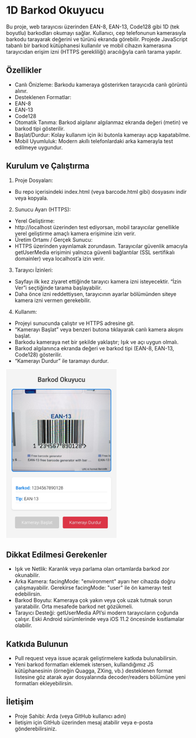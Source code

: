 # 1D Barkod Okuyucu

Bu proje, web tarayıcısı üzerinden EAN-8, EAN-13, Code128 gibi 1D (tek boyutlu) barkodları okumayı sağlar. Kullanıcı, cep telefonunun kamerasıyla barkodu tarayarak değerini ve türünü ekranda görebilir. Projede JavaScript tabanlı bir barkod kütüphanesi kullanılır ve mobil cihazın kamerasına tarayıcıdan erişim izni (HTTPS gerekliliği) aracılığıyla canlı tarama yapılır.

## Özellikler
- Canlı Önizleme: Barkodu kameraya gösterirken tarayıcıda canlı görüntü alınır.
- Desteklenen Formatlar:
- EAN-8
- EAN-13
- Code128
- Otomatik Tanıma: Barkod algılanır algılanmaz ekranda değeri (metin) ve barkod tipi gösterilir.
- Başlat/Durdur: Kolay kullanım için iki butonla kamerayı açıp kapatabilme.
- Mobil Uyumluluk: Modern akıllı telefonlardaki arka kamerayla test edilmeye uygundur.
## Kurulum ve Çalıştırma
1. Proje Dosyaları:
- Bu repo içerisindeki index.html (veya barcode.html gibi) dosyasını indir veya kopyala.
2. Sunucu Ayarı (HTTPS):
- Yerel Geliştirme:
- http://localhost üzerinden test ediyorsan, mobil tarayıcılar genellikle yerel geliştirme amaçlı kamera erişimine izin verir.
- Üretim Ortamı / Gerçek Sunucu:
- HTTPS üzerinden yayınlamak zorundasın. Tarayıcılar güvenlik amacıyla getUserMedia erişimini yalnızca güvenli bağlantılar (SSL sertifikalı domainler) veya localhost’a izin verir.
3. Tarayıcı İzinleri:
- Sayfayı ilk kez ziyaret ettiğinde tarayıcı kamera izni isteyecektir. “İzin Ver”i seçtiğinde tarama başlayabilir.
- Daha önce izni reddettiysen, tarayıcının ayarlar bölümünden siteye kamera izni vermen gerekebilir.
4. Kullanım:
- Projeyi sunucunda çalıştır ve HTTPS adresine git.
- “Kamerayı Başlat” veya benzeri butona tıklayarak canlı kamera akışını başlat.
- Barkodu kameraya net bir şekilde yaklaştır; Işık ve açı uygun olmalı.
- Barkod algılanınca ekranda değeri ve barkod tipi (EAN-8, EAN-13, Code128) gösterilir.
- “Kamerayı Durdur” ile taramayı durdur.

<img src="./screenshot.jpg" alt="Ekran Görüntüsü" width="300" />

## Dikkat Edilmesi Gerekenler
- Işık ve Netlik: Karanlık veya parlama olan ortamlarda barkod zor okunabilir.
- Arka Kamera: facingMode: "environment" ayarı her cihazda doğru çalışmayabilir. Gerekirse facingMode: "user" ile ön kamerayı test edebilirsin.
- Barkod Boyutu: Kameraya çok yakın veya çok uzak tutmak sorun yaratabilir. Orta mesafede barkod net gözükmeli.
- Tarayıcı Desteği: getUserMedia API’si modern tarayıcıların çoğunda çalışır. Eski Android sürümlerinde veya iOS 11.2 öncesinde kısıtlamalar olabilir.

## Katkıda Bulunun
- Pull request veya issue açarak geliştirmelere katkıda bulunabilirsin.
- Yeni barkod formatları eklemek istersen, kullandığımız JS kütüphanesinin (örneğin Quagga, ZXing, vb.) desteklenen format listesine göz atarak ayar dosyalarında decoder/readers bölümüne yeni formatları ekleyebilirsin.

## İletişim
- Proje Sahibi: Arda (veya GitHub kullanıcı adın)
- İletişim için GitHub üzerinden mesaj atabilir veya e-posta gönderebilirsiniz.
